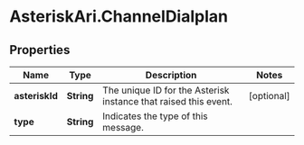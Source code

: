 # AsteriskAri.ChannelDialplan

## Properties
Name | Type | Description | Notes
------------ | ------------- | ------------- | -------------
**asteriskId** | **String** | The unique ID for the Asterisk instance that raised this event. | [optional] 
**type** | **String** | Indicates the type of this message. | 
